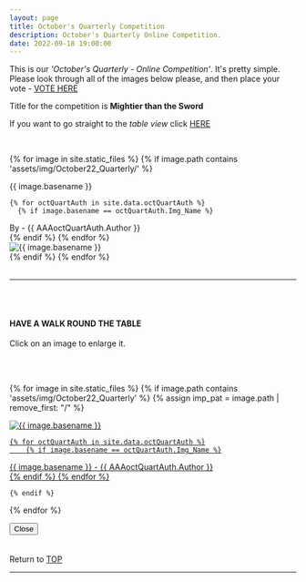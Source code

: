 ```yaml
---
layout: page
title: October's Quarterly Competition
description: October's Quarterly Online Competition.
date: 2022-09-18 19:00:00
---
```



This is our _'October's Quarterly - Online Competition'_. 
It's pretty simple. Please look through all of the images below please, and then place your vote - 
<a target="_blank" href="https://surveyhero.com/c/9mubkd9x">VOTE HERE</a> 


<p>Title for the competition is <strong>Mightier than the Sword</strong></p> 

If you want to go straight to the *table view* click <a href="#tableView">HERE</a>

<!-- <br>
## !! VOTING IS NOW CLOSED !!
<br> -->

<br>

<!-- This loops through all the images in specified folder -->
{% for image in site.static_files %}
    {% if image.path contains 'assets/img/October22_Quarterly/' %}
<div class="Number">{{ image.basename }}</div>

<!-- This runs and checks if there is a matching author in the file -->
    {% for octQuartAuth in site.data.octQuartAuth %}
      {% if image.basename == octQuartAuth.Img_Name %}
<div class="subName">By - {{ AAAoctQuartAuth.Author }}</div>
      {% endif %}
    {% endfor %}


<div>
    <img class="col three Comp_Img" src="{{ site.baseurl }}{{ image.path }}" alt="{{ image.basename }}">
</div>
    {% endif %}
{% endfor %}



<br>
<br>

<hr id="tableView">

<br>
<br>

<div class="col three caption">
    <h4>HAVE A WALK ROUND THE TABLE </h4>
    <p>Click on an image to enlarge it.</p>    
</div>

<br>
<br>


<!-- MASONARY GRID -->
<div class="full-width">
	<div class="grid">

{% for image in site.static_files %}
    {% if image.path contains 'assets/img/October22_Quarterly' %}
        {% assign imp_pat = image.path | remove_first: "/" %}
<div class="grid__item" data-size="1280x1280">  
    <a href="{{ site.baseurl }}{{ image.path }}" class="img-wrap" alt="{{ image.basename }}">
        <img src="{{ site.baseurl }}{{ image.path }}" alt="{{ image.basename }}" />

    {% for octQuartAuth in site.data.octQuartAuth %}
        {% if image.basename == octQuartAuth.Img_Name %}
<div class="description description--grid">{{ image.basename }} - {{ AAAoctQuartAuth.Author }}</div>
        {% endif %}
    {% endfor %}

</a>
</div>

    {% endif %}
{% endfor %}
	</div>

<!-- /grid -->
<div class="preview">
	<button class="action action--close"><i class="fa fa-times"></i><span class="text-hidden">Close</span></button>
	<div class="description description--preview"></div>
</div>
</div>
<!-- MASONARY GRID END -->

<br>
<br>

<div class="col three caption">
    Return to <a href="#top">TOP</a>
</div>

<hr>





